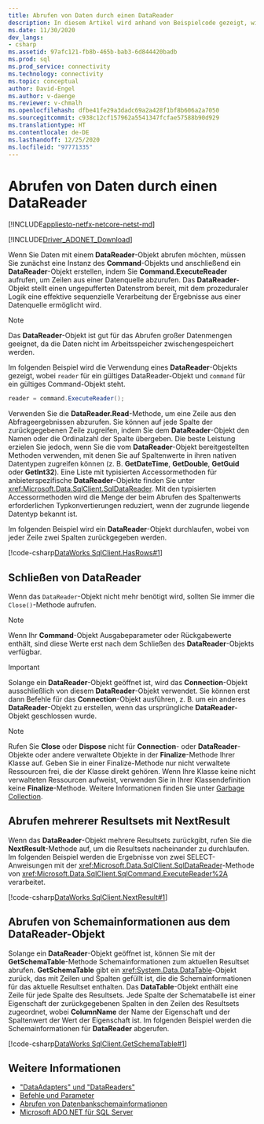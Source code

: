 ```yaml
---
title: Abrufen von Daten durch einen DataReader
description: In diesem Artikel wird anhand von Beispielcode gezeigt, wie Sie Daten in ADO.NET mit einem DataReader-Objekt abrufen. DataReader bietet einen ungepufferten Datenstrom.
ms.date: 11/30/2020
dev_langs:
- csharp
ms.assetid: 97afc121-fb8b-465b-bab3-6d844420badb
ms.prod: sql
ms.prod_service: connectivity
ms.technology: connectivity
ms.topic: conceptual
author: David-Engel
ms.author: v-daenge
ms.reviewer: v-chmalh
ms.openlocfilehash: dfbe41fe29a3dadc69a2a428f1bf8b606a2a7050
ms.sourcegitcommit: c938c12cf157962a5541347fcfae57588b90d929
ms.translationtype: HT
ms.contentlocale: de-DE
ms.lasthandoff: 12/25/2020
ms.locfileid: "97771335"
---
```

# <a name="retrieve-data-by-a-datareader"></a>Abrufen von Daten durch einen DataReader

[!INCLUDE[appliesto-netfx-netcore-netst-md](../../includes/appliesto-netfx-netcore-netst-md.md)]

[!INCLUDE[Driver_ADONET_Download](../../includes/driver_adonet_download.md)]

Wenn Sie Daten mit einem **DataReader**-Objekt abrufen möchten, müssen Sie zunächst eine Instanz des **Command**-Objekts und anschließend ein **DataReader**-Objekt erstellen, indem Sie **Command.ExecuteReader** aufrufen, um Zeilen aus einer Datenquelle abzurufen. Das **DataReader**-Objekt stellt einen ungepufferten Datenstrom bereit, mit dem prozeduraler Logik eine effektive sequenzielle Verarbeitung der Ergebnisse aus einer Datenquelle ermöglicht wird.

> [!NOTE]
> Das **DataReader**-Objekt ist gut für das Abrufen großer Datenmengen geeignet, da die Daten nicht im Arbeitsspeicher zwischengespeichert werden.

Im folgenden Beispiel wird die Verwendung eines **DataReader**-Objekts gezeigt, wobei `reader` für ein gültiges DataReader-Objekt und `command` für ein gültiges Command-Objekt steht.  

```csharp
reader = command.ExecuteReader();  
```

Verwenden Sie die **DataReader.Read**-Methode, um eine Zeile aus den Abfrageergebnissen abzurufen. Sie können auf jede Spalte der zurückgegebenen Zeile zugreifen, indem Sie dem **DataReader**-Objekt den Namen oder die Ordinalzahl der Spalte übergeben. Die beste Leistung erzielen Sie jedoch, wenn Sie die vom **DataReader**-Objekt bereitgestellten Methoden verwenden, mit denen Sie auf Spaltenwerte in ihren nativen Datentypen zugreifen können (z. B. **GetDateTime**, **GetDouble**, **GetGuid** oder **GetInt32**). Eine Liste mit typisierten Accessormethoden für anbieterspezifische **DataReader**-Objekte finden Sie unter <xref:Microsoft.Data.SqlClient.SqlDataReader>. Mit den typisierten Accessormethoden wird die Menge der beim Abrufen des Spaltenwerts erforderlichen Typkonvertierungen reduziert, wenn der zugrunde liegende Datentyp bekannt ist.  

Im folgenden Beispiel wird ein **DataReader**-Objekt durchlaufen, wobei von jeder Zeile zwei Spalten zurückgegeben werden.  

[!code-csharp[DataWorks SqlClient.HasRows#1](~/../sqlclient/doc/samples/SqlDataReader_HasRows.cs#1)]

## <a name="close-the-datareader"></a>Schließen von DataReader  

Wenn das `DataReader`-Objekt nicht mehr benötigt wird, sollten Sie immer die `Close()`-Methode aufrufen.

> [!NOTE]
> Wenn Ihr **Command**-Objekt Ausgabeparameter oder Rückgabewerte enthält, sind diese Werte erst nach dem Schließen des **DataReader**-Objekts verfügbar.  

> [!IMPORTANT]
> Solange ein **DataReader**-Objekt geöffnet ist, wird das **Connection**-Objekt ausschließlich von diesem **DataReader**-Objekt verwendet. Sie können erst dann Befehle für das **Connection**-Objekt ausführen, z. B. um ein anderes **DataReader**-Objekt zu erstellen, wenn das ursprüngliche **DataReader**-Objekt geschlossen wurde.  

> [!NOTE]
> Rufen Sie **Close** oder **Dispose** nicht für **Connection**- oder **DataReader**-Objekte oder andere verwaltete Objekte in der **Finalize**-Methode Ihrer Klasse auf. Geben Sie in einer Finalize-Methode nur nicht verwaltete Ressourcen frei, die der Klasse direkt gehören. Wenn Ihre Klasse keine nicht verwalteten Ressourcen aufweist, verwenden Sie in Ihrer Klassendefinition keine **Finalize**-Methode. Weitere Informationen finden Sie unter [Garbage Collection](/dotnet/standard/garbage-collection/index).
 
## <a name="retrieve-multiple-result-sets-using-nextresult"></a>Abrufen mehrerer Resultsets mit NextResult

Wenn das **DataReader**-Objekt mehrere Resultsets zurückgibt, rufen Sie die **NextResult**-Methode auf, um die Resultsets nacheinander zu durchlaufen. Im folgenden Beispiel werden die Ergebnisse von zwei SELECT-Anweisungen mit der <xref:Microsoft.Data.SqlClient.SqlDataReader>-Methode von <xref:Microsoft.Data.SqlClient.SqlCommand.ExecuteReader%2A> verarbeitet.  

[!code-csharp[DataWorks SqlClient.NextResult#1](~/../sqlclient/doc/samples/SqlDataReader_NextResult.cs#1)]

## <a name="get-schema-information-from-the-datareader"></a>Abrufen von Schemainformationen aus dem DataReader-Objekt  

Solange ein **DataReader**-Objekt geöffnet ist, können Sie mit der **GetSchemaTable**-Methode Schemainformationen zum aktuellen Resultset abrufen. **GetSchemaTable** gibt ein <xref:System.Data.DataTable>-Objekt zurück, das mit Zeilen und Spalten gefüllt ist, die die Schemainformationen für das aktuelle Resultset enthalten. Das **DataTable**-Objekt enthält eine Zeile für jede Spalte des Resultsets. Jede Spalte der Schematabelle ist einer Eigenschaft der zurückgegebenen Spalten in den Zeilen des Resultsets zugeordnet, wobei **ColumnName** der Name der Eigenschaft und der Spaltenwert der Wert der Eigenschaft ist. Im folgenden Beispiel werden die Schemainformationen für **DataReader** abgerufen.  

[!code-csharp[DataWorks SqlClient.GetSchemaTable#1](~/../sqlclient/doc/samples/SqlDataReader_GetSchemaTable.cs#1)]

## <a name="see-also"></a>Weitere Informationen

- ["DataAdapters" und "DataReaders"](dataadapters-datareaders.md)
- [Befehle und Parameter](commands-parameters.md)
- [Abrufen von Datenbankschemainformationen](retrieving-database-schema-information.md)
- [Microsoft ADO.NET für SQL Server](microsoft-ado-net-sql-server.md)
